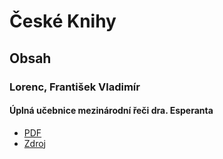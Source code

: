 # České Knihy

## Obsah

### Lorenc, František Vladimír

#### Úplná učebnice mezinárodní řeči dra. Esperanta

- [PDF](./Úplná%20učebnice%20mezinárodní%20řeči%20dra.%20Esperanta.pdf)
- [Zdroj](https://www.gutenberg.org/ebooks/24575)